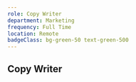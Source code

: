 ```yaml
---
role: Copy Writer
department: Marketing
frequency: Full Time
location: Remote
badgeClass: bg-green-50 text-green-500
---
```


## Copy Writer
